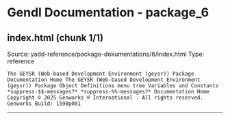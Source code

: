 # Gendl Documentation - package_6

## index.html (chunk 1/1)
Source: yadd-reference/package-dokumentations/6/index.html
Type: reference

```
The GEYSR (Web-based Development Environment (geysr)) Package Documentation Home The GEYSR (Web-based Development Environment (geysr)) Package Object Definitions menu tree Variables and Constants *suppress-$$-messages?* *suppress-%%-messages?* Documentation Home Copyright © 2025 Genworks ® International . All rights reserved. Genworks Build: 1598p001
```

---

